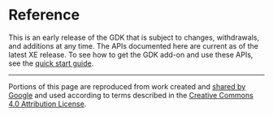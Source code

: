 # Reference

This is an early release of the GDK that is subject to changes, withdrawals, and additions at any time. The APIs documented here are current as of the latest XE release. To see how to get the GDK add-on and use these APIs, see the [quick start guide](../quick-start.md).

---

Portions of this page are reproduced from work created and [shared by Google](https://developers.google.com/readme/policies) and used according to terms described in the [Creative Commons 4.0 Attribution License](https://creativecommons.org/licenses/by/4.0/).
